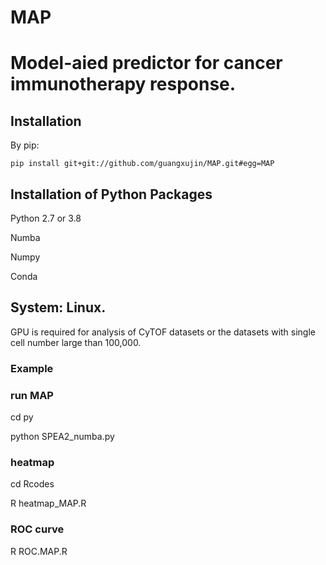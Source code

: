 # MAP
# Model-aied predictor for cancer immunotherapy response.

## Installation

By pip:
```
pip install git+git://github.com/guangxujin/MAP.git#egg=MAP
```


## Installation of Python Packages
Python 2.7 or 3.8

Numba

Numpy

Conda

## System: Linux.
GPU is required for analysis of CyTOF datasets or the datasets with single cell number large than 100,000.
### Example

### run MAP
cd py

python SPEA2_numba.py
### heatmap
cd Rcodes

R heatmap_MAP.R
### ROC curve
R ROC.MAP.R

